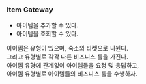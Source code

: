 ### Item Gateway
- 아이템을 추가할 수 있다.
- 아이템을 조회할 수 있다.

아이템은 유형이 있으며, 숙소와 티켓으로 나뉜다.  
그리고 유형별로 각각 다른 비즈니스 룰을 가진다.  
아이템 유형에 관계없이 아이템들을 요청 및 응답하고,  
아이템 유형별로 아이템들의 비즈니스 룰을 수행하자.
